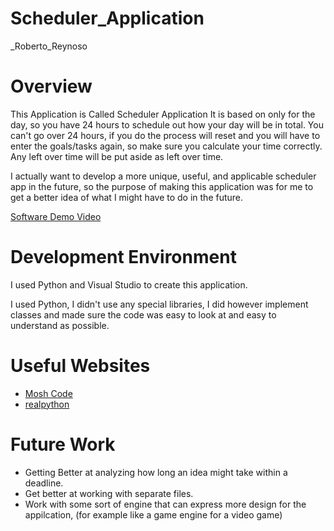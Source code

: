 # Scheduler_Application
_Roberto_Reynoso
# Overview
This Application is Called Scheduler Application
It is based on only for the day, so you have 24 hours
to schedule out how your day will be in total. You can't
go over 24 hours, if you do the process will reset and you
will have to enter the goals/tasks again, so make sure you calculate
your time correctly. Any left over time will be put aside as left over
time.

I actually want to develop a more unique, useful, and applicable scheduler app in the future, so the
purpose of making this application was for me to get a better idea of what I might have to do in the
future.

[Software Demo Video](https://www.youtube.com/watch?v=Xe8-eKrETJw)

# Development Environment

I used Python and Visual Studio to create this application.

I used Python, I didn't use any special libraries, I did however implement classes
and made sure the code was easy to look at and easy to understand as possible.

# Useful Websites

* [Mosh Code](https://codewithmosh.com/p/python-programming-course-beginners)
* [realpython](https://realpython.com/iterate-through-dictionary-python/)

# Future Work

* Getting Better at analyzing how long an idea might take within a deadline.
* Get better at working with separate files.
* Work with some sort of engine that can express more design for the appilcation, (for example like a game engine for a video game)
